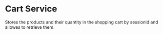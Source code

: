 # Cart Service

Stores the products and their quantity in the shopping cart by sessionId and allowes to retrieve them.
